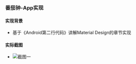 ### 番茄钟-App实现
#### 实现背景
* 基于《Android第二行代码》讲解Material Design的章节实现
#### 实际截图
* ![截图一](https://github.com/0xmxhnc/Tomato-Clock-App/blob/master/image/Screenshot_1547286163.png)
